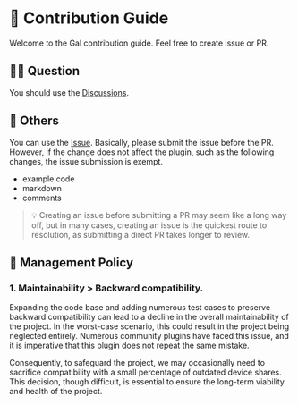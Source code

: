 # 💚 Contribution Guide

Welcome to the Gal contribution guide. Feel free to create issue or PR.

## 🙋‍♀️ Question

You should use the [Discussions](https://github.com/natsuk4ze/gal/discussions).
  
## 🐝 Others

You can use the [Issue](https://github.com/natsuk4ze/gal/issues).
Basically, please submit the issue before the PR. However, if the change does not affect the plugin, 
such as the following changes, the issue submission is exempt.

- example code
- markdown
- comments

> 💡 Creating an issue before submitting a PR may seem like a long way off, but in many cases, creating an issue is the quickest route to resolution, as submitting a direct PR takes longer to review.

## 🎯 Management Policy

### 1. Maintainability > Backward compatibility.

Expanding the code base and adding numerous test cases to preserve backward compatibility can lead to a decline in the overall maintainability of the project. 
In the worst-case scenario, this could result in the project being neglected entirely. 
Numerous community plugins have faced this issue, and it is imperative that this plugin does not repeat the same mistake.

Consequently, to safeguard the project, we may occasionally need to sacrifice compatibility with a small percentage of outdated device shares. 
This decision, though difficult, is essential to ensure the long-term viability and health of the project.
